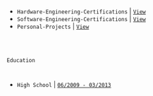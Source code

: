 <br />

- `Hardware-Engineering-Certifications` | [`View`](https://github.com/kentlouisetonino/kentlouisetonino/blob/develop/certification/Hardware-Engineering.md) <br />
- `Software-Engineering-Certifications` | [`View`](https://github.com/kentlouisetonino/kentlouisetonino/blob/develop/certification/Software-Engineering.md) <br />
- `Personal-Projects` | [`View`](https://github.com/stars/kentlouisetonino/lists/engineering-projects) <br />


<br />
<br />

`Education`
#

- `High School` | [`06/2009 - 03/2013`](https://github.com/kentlouisetonino/kentlouisetonino/blob/develop/education/01-High-School.md)
